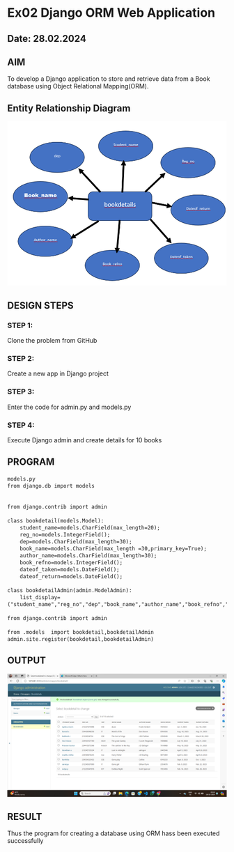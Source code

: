 # Ex02 Django ORM Web Application
## Date: 28.02.2024

## AIM
To develop a Django application to store and retrieve data from a Book database using Object Relational Mapping(ORM).

## Entity Relationship Diagram
![alt text](map.png)


## DESIGN STEPS

### STEP 1:
Clone the problem from GitHub

### STEP 2:
Create a new app in Django project

### STEP 3:
Enter the code for admin.py and models.py

### STEP 4:
Execute Django admin and create details for 10 books

## PROGRAM
```
models.py
from django.db import models


from django.contrib import admin

class bookdetail(models.Model):
    student_name=models.CharField(max_length=20);
    reg_no=models.IntegerField();
    dep=models.CharField(max_length=30);
    book_name=models.CharField(max_length =30,primary_key=True);
    author_name=models.CharField(max_length=30);
    book_refno=models.IntegerField();
    dateof_taken=models.DateField();
    dateof_return=models.DateField();

class bookdetailAdmin(admin.ModelAdmin):
    list_display=("student_name","reg_no","dep","book_name","author_name","book_refno","dateof_taken","dateof_return");

from django.contrib import admin

from .models  import bookdetail,bookdetailAdmin
admin.site.register(bookdetail,bookdetailAdmin)
```
## OUTPUT



![alt text](<book entry-1.png>)
## RESULT
Thus the program for creating a database using ORM hass been executed successfully
